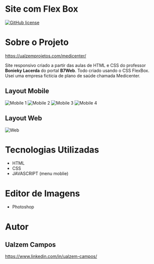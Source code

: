 # Site com Flex Box

[![GitHub license](https://img.shields.io/github/license/Ualzem/Site-Com-FlexBox)](https://github.com/Ualzem/Site-Com-FlexBox/blob/master/LICENSE)

# Sobre o Projeto

https://ualzemprojetos.com/medicenter/

Site responsivo criado a partir das aulas de HTML e CSS do professor **Bonieky Lacerda** do portal **B7Web**. Todo criado usando o CSS FlexBox. Usei uma empresa fictícia de plano de saúde chamada Medicenter.

## Layout Mobile

![Mobile 1](https://github.com/Ualzem/Site-Com-FlexBox/blob/master/img/mobile1.png) ![Mobile 2](https://github.com/Ualzem/Site-Com-FlexBox/blob/master/img/mobile2.png) ![Mobile 3](https://github.com/Ualzem/Site-Com-FlexBox/blob/master/img/mobile3.png) ![Mobile 4](https://github.com/Ualzem/Site-Com-FlexBox/blob/master/img/mobile4.png)




## Layout Web

![Web](https://github.com/Ualzem/Site-Com-FlexBox/blob/master/img/desktop.png)


# Tecnologias Utilizadas
- HTML
- CSS
- JAVASCRIPT (menu moblie)


# Editor de Imagens
- Photoshop


# Autor
## Ualzem Campos
https://www.linkedin.com/in/ualzem-campos/
